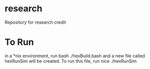 # research
Repository for research credit

# To Run
in a *nix environment, run
   bash ./hexBuild.bash
and a new file called hexRunSim will be created. To run this file, run
   nice ./hexRunSim
